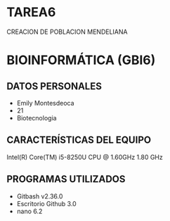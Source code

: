 # TAREA6
CREACION DE POBLACION MENDELIANA
# BIOINFORMÁTICA (GBI6)

## DATOS PERSONALES
- Emily Montesdeoca
- 21
- Biotecnologia
## CARACTERÍSTICAS DEL EQUIPO
 Intel(R) Core(TM) i5-8250U CPU @ 1.60GHz   1.80 GHz
## PROGRAMAS UTILIZADOS 
- Gitbash v2.36.0
- Escritorio Github 3.0
- nano 6.2
